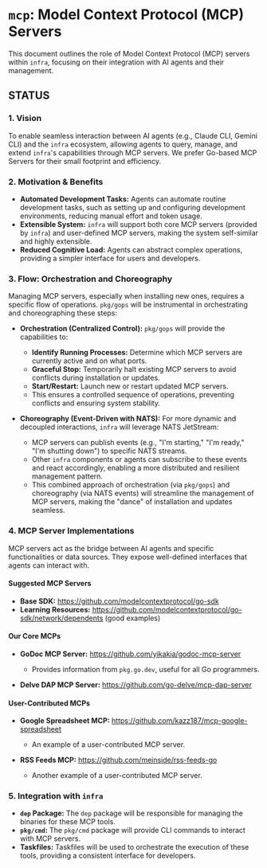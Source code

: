 # `mcp`: Model Context Protocol (MCP) Servers

This document outlines the role of Model Context Protocol (MCP) servers within `infra`, focusing on their integration with AI agents and their management.

## STATUS

<!-- This section tracks, in a KISS way, what is still missing or needs attention. -->


### 1. Vision
To enable seamless interaction between AI agents (e.g., Claude CLI, Gemini CLI) and the `infra` ecosystem, allowing agents to query, manage, and extend `infra`'s capabilities through MCP servers. We prefer Go-based MCP Servers for their small footprint and efficiency.

### 2. Motivation & Benefits
*   **Automated Development Tasks:** Agents can automate routine development tasks, such as setting up and configuring development environments, reducing manual effort and token usage.
*   **Extensible System:** `infra` will support both core MCP servers (provided by `infra`) and user-defined MCP servers, making the system self-similar and highly extensible.
*   **Reduced Cognitive Load:** Agents can abstract complex operations, providing a simpler interface for users and developers.

### 3. Flow: Orchestration and Choreography
Managing MCP servers, especially when installing new ones, requires a specific flow of operations. `pkg/gops` will be instrumental in orchestrating and choreographing these steps:

*   **Orchestration (Centralized Control):** `pkg/gops` will provide the capabilities to:
    *   **Identify Running Processes:** Determine which MCP servers are currently active and on what ports.
    *   **Graceful Stop:** Temporarily halt existing MCP servers to avoid conflicts during installation or updates.
    *   **Start/Restart:** Launch new or restart updated MCP servers.
    *   This ensures a controlled sequence of operations, preventing conflicts and ensuring system stability.

*   **Choreography (Event-Driven with NATS):** For more dynamic and decoupled interactions, `infra` will leverage NATS JetStream:
    *   MCP servers can publish events (e.g., "I'm starting," "I'm ready," "I'm shutting down") to specific NATS streams.
    *   Other `infra` components or agents can subscribe to these events and react accordingly, enabling a more distributed and resilient management pattern.
    *   This combined approach of orchestration (via `pkg/gops`) and choreography (via NATS events) will streamline the management of MCP servers, making the "dance" of installation and updates seamless.

### 4. MCP Server Implementations
MCP servers act as the bridge between AI agents and specific functionalities or data sources. They expose well-defined interfaces that agents can interact with.

#### Suggested MCP Servers

<!-- IMPORTANT: Do not remove these links. They are intentionally added by the user. -->

*   **Base SDK:** https://github.com/modelcontextprotocol/go-sdk
*   **Learning Resources:** https://github.com/modelcontextprotocol/go-sdk/network/dependents (good examples)

#### Our Core MCPs

<!-- IMPORTANT: Do not remove these links. They are intentionally added by the user. -->

*   **GoDoc MCP Server:** https://github.com/yikakia/godoc-mcp-server
    *   Provides information from `pkg.go.dev`, useful for all Go programmers.

*   **Delve DAP MCP Server:** https://github.com/go-delve/mcp-dap-server

#### User-Contributed MCPs

<!-- IMPORTANT: Do not remove these links. They are intentionally added by the user. -->

*   **Google Spreadsheet MCP:** https://github.com/kazz187/mcp-google-spreadsheet
    *   An example of a user-contributed MCP server.

*   **RSS Feeds MCP:** https://github.com/meinside/rss-feeds-go
    *   Another example of a user-contributed MCP server.


### 5. Integration with `infra`

*   **`dep` Package:** The `dep` package will be responsible for managing the binaries for these MCP tools.
*   **`pkg/cmd`:** The `pkg/cmd` package will provide CLI commands to interact with MCP servers.
*   **Taskfiles:** Taskfiles will be used to orchestrate the execution of these tools, providing a consistent interface for developers.



